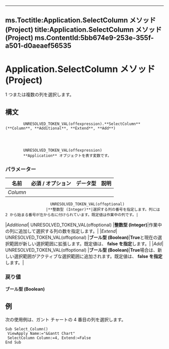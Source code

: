 

---
ms.Toctitle:Application.SelectColumn メソッド (Project)
title:Application.SelectColumn メソッド (Project)
ms.ContentId:5bb674e9-253e-355f-a501-d0aeaef56535
---
# Application.SelectColumn メソッド (Project)




1 つまたは複数の列を選択します。

## 構文

            UNRESOLVED_TOKEN_VAL(offexpression).**SelectColumn**(**Column**, **Additional**, **Extend**, **Add**)




            UNRESOLVED_TOKEN_VAL(offexpression)
            **Application** オブジェクトを表す変数です。

### パラメーター

|**名前**|**必須 / オプション**|**データ型**|**説明**|
|---|---|---|---|
|*Column*|
                        UNRESOLVED_TOKEN_VAL(offoptional)
                      |**整数型 (Integer)**|選択する列の番号を指定します。列には 2 から始まる番号が左から右に付けられています。既定値は作業中の列です。|
|*Additional*|
                        UNRESOLVED_TOKEN_VAL(offoptional)
                      |**整数型 (Integer)**|作業中の列に追加して選択する列の数を指定します。|
|*Extend*|
                        UNRESOLVED_TOKEN_VAL(offoptional)
                      |**ブール型 (Boolean)**|**True**と現在の選択範囲が新しい選択範囲に拡張します。既定値は、 **false を指定**します。|
|*Add*|
                        UNRESOLVED_TOKEN_VAL(offoptional)
                      |**ブール型 (Boolean)**|**True**場合は、新しい選択範囲がアクティブな選択範囲に追加されます。既定値は、 **false を指定**します。|



### 戻り値
**ブール型 (Boolean)**





## 例
次の使用例は、ガント チャートの 4 番目の列を選択します。

```vba
Sub Select_Column() 
 ViewApply Name:="&Gantt Chart" 
 SelectColumn Column:=4, Extend:=False 
End Sub
```





